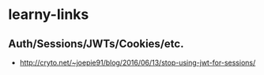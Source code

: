 # learny-links

## Auth/Sessions/JWTs/Cookies/etc.
 - http://cryto.net/~joepie91/blog/2016/06/13/stop-using-jwt-for-sessions/
